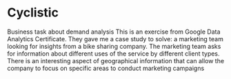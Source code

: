 # Cyclistic
Business task about demand analysis
This is an exercise from Google Data Analytics Certificate. They gave me a case study to solve: a marketing team looking for insights from a bike sharing company.
The marketing team asks for information about different uses of the service by different client types. 
There is an interesting aspect of geographical information that can allow the company to focus on specific areas to conduct marketing campaigns
